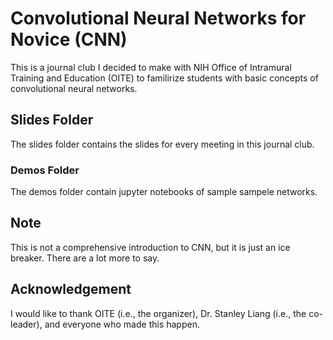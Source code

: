 # Convolutional Neural Networks for Novice (CNN)
This is a journal club I decided to make with NIH Office of Intramural Training and Education (OITE) to familirize students with basic concepts of convolutional neural networks.

## Slides Folder
The slides folder contains the slides for every meeting in this journal club.

### Demos Folder
The demos folder contain jupyter notebooks of sample sampele networks.

## Note
This is not a comprehensive introduction to CNN, but it is just an ice breaker. There are a lot more to say.

## Acknowledgement
I would like to thank OITE (i.e., the organizer), Dr. Stanley Liang (i.e., the co-leader), and everyone who made this happen.

